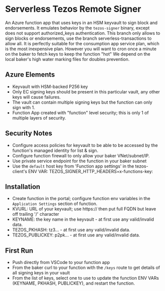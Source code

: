 # Serverless Tezos Remote Signer
An Azure function app that uses keys in an HSM keyvault to sign block and endorsements.
It emulates behavior by the `tezos-signer` binary, except does not support authorized_keys authentication.
This branch only allows to sign blocks or endorsements, use the branch serverless-transactions to allow all.
It is perfectly suitable for the consumption app service plan, which is the most inexpensive plan.
However you will want to cron once a minute on the baker to fetch keys to keep the function "hot"
We depend on the local baker's high water marking files for doubles prevention.

## Azure Elements
* Keyvault with HSM-backed P256 key
* Only EC signing keys should be present in this particular vault, any other keys will cause failures.
* The vault can contain multiple signing keys but the function can only sign with 1.
* Function App created with "function" level security; this is only 1 of multiple layers of security.

## Security Notes
* Configure access policies for keyvault to be able to be accessed by the function's managed identity for list & sign.
* Configure function firewall to only allow your baker VNet/subnet/IP.
* Use private service endpoint for the function in your baker subnet
* Use the `default` host key from 'Function app settings' in the tezos-client's ENV VAR:
TEZOS_SIGNER_HTTP_HEADERS=x-functions-key: <default host key>

## Installation
* Create function in the portal; configure function env variables in the `Application Settings` section of function.
* KVURL: URL of your keyvault; use https:// then put full FQDN but leave off trailing '/' character
* KEYNAME: the key name in the keyvault - at first use any valid/invalid data.
* TEZOS_PKHASH: tz3...  - at first use any valid/invalid data.
* TEZOS_PUBLICKEY: p2pk...  - at first use any valid/invalid data.

## First Run
* Push directly from VSCode to your function app
* From the baker curl to your function with the `/keys` route to get details of all signing keys in your vault
* From the list of keys, select one to use to update the function ENV VARs (KEYNAME, PKHASH, PUBLICKEY), and restart the function.
